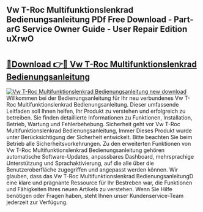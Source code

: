 ## Vw T-Roc Multifunktionslenkrad Bedienungsanleitung PDf Free Download - Part-arG Service Owner Guide - User Repair Edition uXrwO

# <h2><a href="http://df2ln5.blite.top/?on=Vw+T-Roc+Multifunktionslenkrad+Bedienungsanleitung">🔗Download 👉🔴 Vw T-Roc Multifunktionslenkrad Bedienungsanleitung</a></h2>

[![Vw T-Roc Multifunktionslenkrad Bedienungsanleitung new download](https://i.imgur.com/lujVjoI.png)](http://df2ln5.blite.top/?on=Vw+T-Roc+Multifunktionslenkrad+Bedienungsanleitung)
Willkommen bei der Bedienungsanleitung für Ihr neu verbundenes Vw T-Roc Multifunktionslenkrad Bedienungsanleitung. Dieser umfassende Leitfaden soll Ihnen helfen, Ihr Produkt zu verstehen und erfolgreich zu betreiben. Sie finden detaillierte Informationen zu Funktionen, Installation, Betrieb, Wartung und Fehlerbehebung. Sicherheit geht vor Vw T-Roc Multifunktionslenkrad Bedienungsanleitung, Immer Dieses Produkt wurde unter Berücksichtigung der Sicherheit entwickelt. Bitte beachten Sie beim Betrieb alle Sicherheitsvorkehrungen. Zu den erweiterten Funktionen von Vw T-Roc Multifunktionslenkrad Bedienungsanleitung gehören automatische Software-Updates, anpassbares Dashboard, mehrsprachige Unterstützung und Sprachaktivierung, auf die alle über die Benutzeroberfläche zugegriffen und angepasst werden können. Wir glauben, dass das Vw T-Roc Multifunktionslenkrad BedienungsanleitungD eine klare und prägnante Ressource für Ihr Bestreben war, die Funktionen und Fähigkeiten Ihres neuen Artikels zu verstehen. Wenn Sie Hilfe benötigen oder Fragen haben, steht Ihnen unser Kundenservice-Team jederzeit zur Verfügung.
